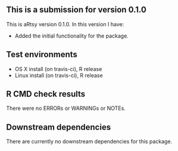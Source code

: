 ## This is a submission for version 0.1.0
This is aRtsy version 0.1.0. In this version I have:

* Added the initial functionality for the package.

## Test environments
* OS X install (on travis-ci), R release
* Linux install (on travis-ci), R release

## R CMD check results
There were no ERRORs or WARNINGs or NOTEs. 

## Downstream dependencies
There are currently no downstream dependencies for this package.